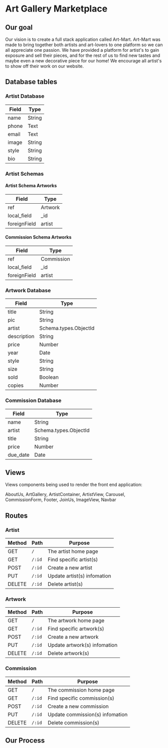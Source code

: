 # Art Gallery Marketplace

## Our goal
Our vision is to create a full stack application called Art-Mart. Art-Mart was made to bring together both artists and art-lovers to one platform so we can all appreciate one passion. We have provided a platform for artist's to gain exposure and sell their pieces, and for the rest of us to find new tastes and maybe even a new decorative piece for our home! We encourage all artist's to show off their work on our website.

## Database tables
### Artist Database

| Field | Type |
| --------- | -------------------- |
| name | String |
| phone | Text |
| email | Text  |
| image | String |
| style | String |
| bio | String |

### Artist Schemas

#### Artist Schema Artworks

| Field | Type |
| --------- | -------------------- |
| ref | Artwork |
| local_field | _id |
| foreignField | artist |

#### Commission Schema Artworks

| Field | Type |
| --------- | -------------------- |
| ref | Commission |
| local_field | _id |
| foreignField | artist |

### Artwork Database

| Field | Type |
| --------- | -------------------- |
| title | String |
| pic | String |
| artist | Schema.types.ObjectId |
| description | String |
| price | Number |
| year | Date |
| style | String |
| size | String |
| sold | Boolean |
| copies | Number |

### Commission Database

| Field | Type |
| --------- | -------------------- |
| name | String |
| artist | Schema.types.ObjectId |
| title | String |
| price | Number |
| due_date | Date |

## Views

Views components being used to render the front end application: 

AboutUs, ArtGallery, ArtistContainer, ArtistView, Carousel,
CommissionForm, Footer, JoinUs, ImageView, Navbar

## Routes
### Artist

| Method | Path | Purpose |
| ------ | ------------------------------------- | ----------------------------- |
| GET | `/` | The artist home page |
| GET | `/:id` | Find specific artist(s) |
| POST | `/:id` | Create a new artist |
| PUT | `/:id` | Update artist(s) infomation |
| DELETE | `/:id` | Delete artist(s) |

### Artwork

| Method | Path | Purpose |
| ------ | ------------------------------------- | ----------------------------- |
| GET | `/` | The artwork home page |
| GET | `/:id` | Find specific artwork(s) |
| POST | `/:id` | Create a new artwork |
| PUT | `/:id` | Update artwork(s) infomation |
| DELETE | `/:id` | Delete artwork(s) |

### Commission

| Method | Path | Purpose |
| ------ | ------------------------------------- | ----------------------------- |
| GET | `/` | The commission home page |
| GET | `/:id` | Find specific commission(s) |
| POST | `/:id` | Create a new commission |
| PUT | `/:id` | Update commission(s) infomation |
| DELETE | `/:id` | Delete commission(s) |


## Our Process